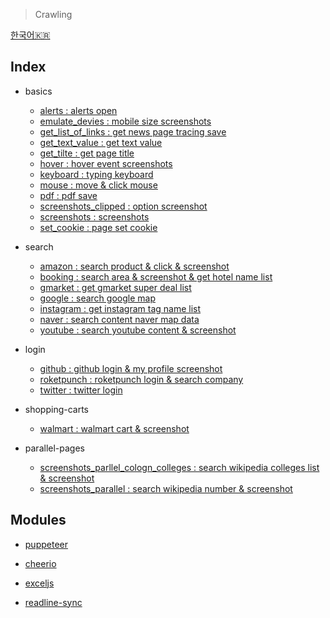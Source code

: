 > Crawling

[한국어🇰🇷](./README.ko.md)

Index
------
* basics
    * <a href = "https://github.com/bynodejs/crawling/blob/master/1.%20basics/alerts.js">alerts : alerts open</a>
    * <a href = "https://github.com/bynodejs/crawling/blob/master/1.%20basics/emulate_devices.js">emulate_devies : mobile size screenshots</a>
    * <a href = "https://github.com/bynodejs/crawling/blob/master/1.%20basics/get_list_of_links.js">get_list_of_links : get news page tracing save</a>
    * <a href = "https://github.com/bynodejs/crawling/blob/master/1.%20basics/get_text_value.js">get_text_value : get text value</a>
    * <a href = "https://github.com/bynodejs/crawling/blob/master/1.%20basics/get_tilte.js">get_tilte : get page title</a>
    * <a href = "https://github.com/bynodejs/crawling/blob/master/1.%20basics/hover.js">hover : hover event screenshots</a>
    * <a href = "https://github.com/bynodejs/crawling/blob/master/1.%20basics/keyboard.js">keyboard : typing keyboard</a>
    * <a href = "https://github.com/bynodejs/crawling/blob/master/1.%20basics/mouse.js">mouse : move & click mouse</a>
    * <a href = "https://github.com/bynodejs/crawling/blob/master/1.%20basics/pdf.js">pdf : pdf save</a>
    * <a href = "https://github.com/bynodejs/crawling/blob/master/1.%20basics/screenshots_clipped.js">screenshots_clipped : option screenshot</a>
    * <a href = "https://github.com/bynodejs/crawling/blob/master/1.%20basics/screenshots.js">screenshots : screenshots</a>
    * <a href = "https://github.com/bynodejs/crawling/blob/master/1.%20basics/set_cookie.js">set_cookie : page set cookie</a>

* search
    * <a href = "https://github.com/bynodejs/crawling/blob/master/2.%20search/amazon.js">amazon : search product & click & screenshot</a>
    * <a href = "https://github.com/bynodejs/crawling/blob/master/2.%20search/booking.js">booking : search area & screenshot & get hotel name list</a>
    * <a href = "https://github.com/bynodejs/crawling/blob/master/2.%20search/gmarket.js">gmarket : get gmarket super deal list</a>
    * <a href = "https://github.com/bynodejs/crawling/blob/master/2.%20search/google.js">google : search google map</a>
    * <a href = "https://github.com/bynodejs/crawling/blob/master/2.%20search/instagram.js">instagram : get instagram tag name list</a>
    * <a href = "https://github.com/bynodejs/crawling/blob/master/2.%20search/naver.js">naver : search content naver map data</a>
    * <a href = "https://github.com/bynodejs/crawling/blob/master/2.%20search/youtube.js">youtube : search youtube content & screenshot</a>

* login
    * <a href = "https://github.com/bynodejs/crawling/blob/master/3.%20login/github.js">github : github login & my profile screenshot</a>
    * <a href = "https://github.com/bynodejs/crawling/blob/master/3.%20login/roketpunch.js">roketpunch : roketpunch login & search company</a>
    * <a href = "https://github.com/bynodejs/crawling/blob/master/3.%20login/twitter.js">twitter : twitter login</a>

* shopping-carts
    * <a href = "https://github.com/bynodejs/crawling/blob/master/4.%20shopping-carts/walmart.js">walmart : walmart cart & screenshot</a>

* parallel-pages
    * <a href = "https://github.com/bynodejs/crawling/blob/master/5.%20parallel-pages/screenshots_parallel_cologne_colleges.js">screenshots_parllel_cologn_colleges : search wikipedia colleges list & screenshot</a>
    * <a href = "https://github.com/bynodejs/crawling/blob/master/5.%20parallel-pages/screenshots_parallel.js">screenshots_parallel : search wikipedia number & screenshot</a>

Modules
--------

* <a href="https://github.com/GoogleChrome/puppeteer#readme">puppeteer</a>

* <a href="https://github.com/cheeriojs/cheerio#readme">cheerio</a>

* <a href="https://github.com/exceljs/exceljs#readme">exceljs</a>

* <a href="https://github.com/anseki/readline-sync">readline-sync</a>
